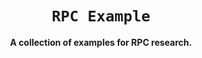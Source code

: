 <div align="center">
    <h1><code>RPC Example</code></h1>
    <p><strong>A collection of examples for RPC research.</strong></p>
</div>